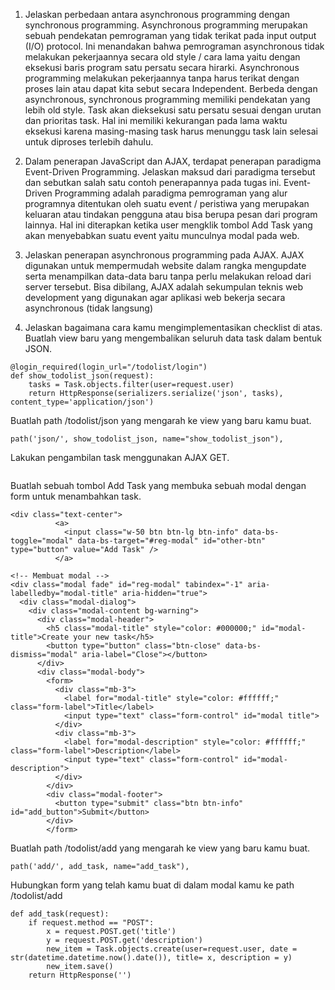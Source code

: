  1. Jelaskan perbedaan antara asynchronous programming dengan synchronous programming.
 Asynchronous programming merupakan sebuah pendekatan pemrograman yang tidak terikat pada input output (I/O)  protocol. Ini menandakan bahwa pemrograman asynchronous tidak melakukan pekerjaannya secara old style / cara lama yaitu dengan eksekusi baris program satu persatu secara hirarki. Asynchronous programming melakukan pekerjaannya tanpa harus terikat dengan proses lain atau dapat kita sebut secara Independent. 
 Berbeda dengan asynchronous, synchronous programming memiliki pendekatan yang lebih old style. Task akan dieksekusi satu persatu sesuai dengan urutan dan prioritas task. Hal ini memiliki kekurangan pada lama waktu eksekusi karena masing-masing task harus menunggu task lain selesai untuk diproses terlebih dahulu.

 2. Dalam penerapan JavaScript dan AJAX, terdapat penerapan paradigma Event-Driven Programming. Jelaskan maksud dari paradigma tersebut dan sebutkan salah satu contoh penerapannya pada tugas ini.
 Event-Driven Programming adalah paradigma pemrograman yang alur programnya ditentukan oleh suatu event / peristiwa yang merupakan keluaran atau tindakan pengguna atau bisa berupa pesan dari program lainnya. Hal ini diterapkan ketika user mengklik tombol Add Task yang akan menyebabkan suatu event yaitu munculnya modal pada web.

 3. Jelaskan penerapan asynchronous programming pada AJAX.
 AJAX digunakan untuk mempermudah website dalam rangka mengupdate serta menampilkan data-data baru tanpa perlu melakukan reload dari server tersebut. Bisa dibilang, AJAX adalah sekumpulan teknis web development yang digunakan agar aplikasi web bekerja secara asynchronous (tidak langsung)

 4. Jelaskan bagaimana cara kamu mengimplementasikan checklist di atas.
Buatlah view baru yang mengembalikan seluruh data task dalam bentuk JSON.
```shell
@login_required(login_url="/todolist/login")
def show_todolist_json(request):
    tasks = Task.objects.filter(user=request.user)
    return HttpResponse(serializers.serialize('json', tasks), content_type='application/json')
```
Buatlah path /todolist/json yang mengarah ke view yang baru kamu buat.
```shell
path('json/', show_todolist_json, name="show_todolist_json"),
```
Lakukan pengambilan task menggunakan AJAX GET.
```shell

```
Buatlah sebuah tombol Add Task yang membuka sebuah modal dengan form untuk menambahkan task.
```shell
<div class="text-center">
          <a>
            <input class="w-50 btn btn-lg btn-info" data-bs-toggle="modal" data-bs-target="#reg-modal" id="other-btn" type="button" value="Add Task" />
          </a>

<!-- Membuat modal -->
<div class="modal fade" id="reg-modal" tabindex="-1" aria-labelledby="modal-title" aria-hidden="true">
  <div class="modal-dialog">
    <div class="modal-content bg-warning">
      <div class="modal-header">
        <h5 class="modal-title" style="color: #000000;" id="modal-title">Create your new task</h5>
        <button type="button" class="btn-close" data-bs-dismiss="modal" aria-label="Close"></button>
      </div>
      <div class="modal-body">
        <form>
          <div class="mb-3">
            <label for="modal-title" style="color: #ffffff;" class="form-label">Title</label>
            <input type="text" class="form-control" id="modal title">
          </div>
          <div class="mb-3">
            <label for="modal-description" style="color: #ffffff;" class="form-label">Description</label>
            <input type="text" class="form-control" id="modal-description">
          </div>
        </div>
        <div class="modal-footer">
          <button type="submit" class="btn btn-info" id="add_button">Submit</button>
        </div>
        </form>
```
Buatlah path /todolist/add yang mengarah ke view yang baru kamu buat.
```shell
path('add/', add_task, name="add_task"),
```
Hubungkan form yang telah kamu buat di dalam modal kamu ke path /todolist/add
```shell
def add_task(request):
    if request.method == "POST":
        x = request.POST.get('title')
        y = request.POST.get('description')
        new_item = Task.objects.create(user=request.user, date = str(datetime.datetime.now().date()), title= x, description = y)
        new_item.save()
    return HttpResponse('')
```


 